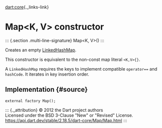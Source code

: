 [dart:core](../../dart-core/dart-core-library){._links-link}

Map\<K, V\> constructor
=======================

::: {.section .multi-line-signature}
Map\<K, V\>()
:::

Creates an empty
[LinkedHashMap](../../dart-collection/linkedhashmap-class).

This constructor is equivalent to the non-const map literal `<K,V>{}`.

A `LinkedHashMap` requires the keys to implement compatible `operator==`
and `hashCode`. It iterates in key insertion order.

Implementation {#source}
--------------

``` {.language-dart data-language="dart"}
external factory Map();
```

::: {._attribution}
© 2012 the Dart project authors\
Licensed under the BSD 3-Clause \"New\" or \"Revised\" License.\
<https://api.dart.dev/stable/2.18.5/dart-core/Map/Map.html>
:::
